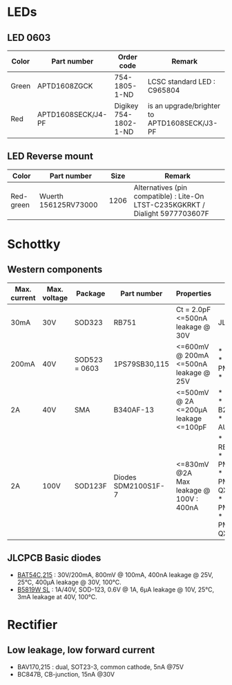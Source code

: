 # LEDs
## LED 0603
| Color | Part number | Order code | Remark |
|-------|-------------|------------|--------|
| Green | APTD1608ZGCK| 754-1805-1-ND| LCSC standard LED : C965804|
| Red | APTD1608SECK/J4-PF | Digikey 754-1802-1-ND| is an upgrade/brighter to APTD1608SECK/J3-PF |

## LED Reverse mount
| Color | Part number | Size | Remark |
|-------|-------------|------|--------|
| Red-green | Wuerth 156125RV73000 | 1206 | Alternatives (pin compatible) : Lite-On LTST-C235KGKRKT / Dialight 5977703607F | 

# Schottky
## Western components
| Max. current | Max. voltage |Package | Part number |  Properties | Sources | Remark |
|--------------|--------------|--------|-------------|-------------|---------|--------|
| 30mA       | 30V          | SOD323 | RB751 | Ct = 2.0pF<br/><=500nA leakage @ 30V | JLCPCB C154819 | very low capacitance |
| 200mA        | 40V          | SOD523 = 0603 | 1PS79SB30,115 | <=600mV @ 200mA<br/><=500nA leakage @ 25V | * 1PS79SB30,135<br/>* PMEG4002EB,115<br/>* 1PS79SB30YL<br/>| replacement for BAT54 types|
| 2A           | 40V          | SMA    | B340AF-13   |  <=500mV @ 2A <br/><=200µA leakage <br/><=100pF |* B240AE-13S<br/>* B24AFC_R1_00001<br/>* SR24-AU_R1_000A1 | for non-synchronous SMPS | 
| 2A           | 100V         | SOD123F | Diodes SDM2100S1F-7 | <=830mV @2A <br/>Max leakage @ 100V : 400nA | * Rohm RB068MM100TR<br/>* Nexperia PMEG10020ELRX<br/>* Nexperia PMEG10020ELR-QX<br/>* Nexperia PMEG10020AELRX<br/>* Nexperia PMEG10020AELR-QX<br/> | rectification |

## JLCPCB Basic diodes
* [BAT54C,215](https://lcsc.com/product-detail/Schottky-Barrier-Diodes-SBD_Nexperia-Nexperia-BAT54C%2C215_C37704.html) : 30V/200mA, 800mV @ 100mA, 400nA leakage @ 25V, 25°C, 400µA leakage @ 30V, 100°C.
* [B5819W SL](https://lcsc.com/product-detail/Schottky-Barrier-Diodes-SBD_Jiangsu-Changjing-Electronics-Technology-Co.%2C-Ltd.-Jiangsu-Changjing-Electronics-Technology-Co.%2C-Ltd.-B5819W-SL_C8598.html) : 1A/40V, SOD-123, 0.6V @ 1A, 6µA leakage @ 10V, 25°C, 3mA leakage at 40V, 100°C.

# Rectifier
## Low leakage, low forward current
* BAV170,215 : dual, SOT23-3, common cathode, 5nA @75V
* BC847B, CB-junction, 15nA @30V
